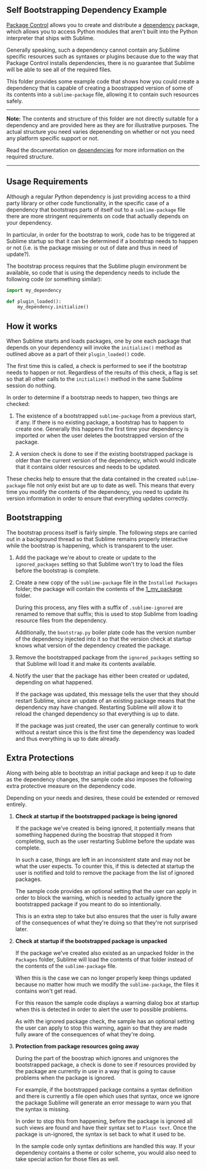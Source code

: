 Self Bootstrapping Dependency Example
-------------------------------------

[Package Control](https://packagecontrol.io/) allows you to create and
distribute a [dependency](https://packagecontrol.io/docs/dependencies) package,
which allows you to access Python modules that aren't built into the Python
interpreter that ships with Sublime.

Generally speaking, such a dependency cannot contain any Sublime specific
resources such as syntaxes or plugins because due to the way that Package
Control installs dependencies, there is no guarantee that Sublime will be able
to see all of the required files. 

This folder provides some example code that shows how you could create a 
dependency that is capable of creating a boostrapped version of some of its
contents into a `sublime-package` file, allowing it to contain such resources
safely.

---

**Note:** The contents and structure of this folder are not directly suitable
for a dependency and are provided here as they are for illustrative purposes.
The actual structure you need varies depenending on whether or not you need
any platform specific support or not. 

Read the documentation on
[dependencies](https://packagecontrol.io/docs/dependencies) for more
information on the required structure.

---


Usage Requirements
------------------

Although a regular Python dependency is just providing access to a third party
library or other code functionality, in the specific case of a dependency that
bootstraps parts of itself out to a `sublime-package` file there are more
stringent requirements on code that actually depends on your dependency.

In particular, in order for the bootstrap to work, code has to be triggered at
Sublime startup so that it can be determined if a bootstrap needs to happen or
not (i.e. is the package missing or out of date and thus in need of update?).

The bootstrap process requires that the Sublime plugin environment be available,
so code that is using the dependency needs to include the following code (or
something similar):

```python
import my_dependency

def plugin_loaded():
    my_dependency.initialize()
```


How it works
------------

When Sublime starts and loads packages, one by one each package that depends on
your dependency will invoke the `initialize()` method as outlined above as a
part of their `plugin_loaded()` code.

The first time this is called, a check is performed to see if the bootstrap
needs to happen or not. Regardless of the results of this check, a flag is set
so that all other calls to the `initialize()` method in the same Sublime
session do nothing.

In order to determine if a bootstrap needs to happen, two things are checked:

 1. The existence of a bootstrapped `sublime-package` from a previous start,
    if any. If there is no existing package, a bootstrap has to happen to
    create one. Generally this happens the first time your dependency is
    imported or when the user deletes the bootstrapped version of the package.

 2. A version check is done to see if the existing bootstrapped package is
    older than the current version of the dependency, which would indicate that
    it contains older resources and needs to be updated.

These checks help to ensure that the data contained in the created 
`sublime-package` file not only exist but are up to date as well. This means 
that every time you modify the contents of the dependency, you need to update 
its version information in order to ensure that everything updates correctly.


Bootstrapping
-------------

The bootstrap process itself is fairly simple. The following steps are carried
out in a background thread so that Sublime remains properly interactive while
the bootstrap is happening, which is transparent to the user.

  1. Add the package we're about to create or update to the `ignored_packages`
     setting so that Sublime won't try to load the files before the bootstrap
     is complete.  

  2. Create a new copy of the `sublime-package` file in the 
     `Installed Packages` folder; the package will contain the contents of the
     [1_my_package](1_my_package/) folder. 

     During this process, any files with a suffix of `.sublime-ignored` are
     renamed to remove that suffix; this is used to stop Sublime from loading
     resource files from the dependency.

     Additionally, the `bootstrap.py` boiler plate code has the version number
     of the dependency injected into it so that the version check at startup
     knows what version of the dependency created the package.

  3. Remove the bootstrapped package from the `ignored_packages` setting so 
     that Sublime will load it and make its contents available.

  4. Notify the user that the package has either been created or updated, 
     depending on what happened.

     If the package was updated, this message tells the user that they should
     restart Sublime, since an update of an existing package means that the
     dependency may have changed. Restarting Sublime will allow it to reload
     the changed dependency so that everything is up to date.

     If the package was just created, the user can generally continue to work
     without a restart since this is the first time the dependency was loaded
     and thus everything is up to date already.


Extra Protections
-----------------

Along with being able to bootstrap an initial package and keep it up to date as
the dependency changes, the sample code also imposes the following extra
protective measure on the dependency code.

Depending on your needs and desires, these could be extended or removed
entirely.

  1. **Check at startup if the bootstrapped package is being ignored**

     If the package we've created is being ignored, it potentially means that
     something happened during the boostrap that stopped it from completing,
     such as the user restarting Sublime before the update was complete.

     In such a case, things are left in an inconsistent state and may not be
     what the user expects. To counter this, if this is detected at startup the
     user is notified and told to remove the package from the list of  ignored
     packages.

     The sample code provides an optional setting that the user can apply in
     order to block the warning, which is needed to actually ignore the
     bootstrapped package if you meant to do so intentionally.

     This is an extra step to take but also ensures that the user is fully
     aware of the consequences of what they're doing so that they're not
     surprised later.

  2. **Check at startup if the bootstrapped package is unpacked**

     If the package we've created also existed as an unpacked folder in the
     `Packages` folder, Sublime will load the contents of that folder instead
     of the contents of the `sublime-package` file.

     When this is the case we can no longer properly keep things updated
     because no matter how much we modify the `sublime-package`, the files it
     contains won't get read.

     For this reason the sample code displays a warning dialog box at startup
     when this is detected in order to alert the user to possible problems. 

     As with the ignored package check, the sample has an optional setting the
     user can apply to stop this warning, again so that they are made fully
     aware of the consequences of what they're doing.

  3. **Protection from package resources going away**

     During the part of the boostrap which ignores and unignores the
     bootstrapped package, a check is done to see if resources provided by the
     package are currently in use in a way that is going to cause problems when
     the package is ignored.

     For example, if the bootstrapped package contains a syntax definition and
     there is currently a file open which uses that syntax, once we ignore the
     package Sublime will generate an error message to warn you that the syntax
     is missing.

     In order to stop this from happening, before the package is ignored all
     such views are found and have their syntax set to `Plain text`. Once the
     package is un-ignored, the syntax is set back to what it used to be.

     In the sample code only syntax definitions are handled this way. If your
     dependency contains a theme or color scheme, you would also need to take
     special action for those files as well.
